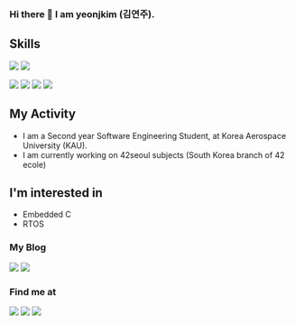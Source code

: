### Hi there 👋  I am yeonjkim (김연주).

## Skills
<a><img src="https://img.shields.io/badge/C-A8B9CC?style=flat-square&logo=C&logoColor=black"/></a>
<a><img src="https://img.shields.io/badge/C++-blue?style=flat-square&logo=cplusplus&logoColor=white"/></a>
<!--<a><img src="https://img.shields.io/badge/Java-f89820?style=flat-square&logo=java&logoColor=007396"/></a>-->
<a><img src="https://img.shields.io/badge/Python-FFE873?style=flat-square&logo=Python&logoColor=306998"/></a>
<a><img src="https://img.shields.io/badge/VMBox-white?style=flat-square&logo=virtualbox&logoColor=black"/></a>
<a><img src="https://img.shields.io/badge/debian-white?style=flat-square&logo=debian&logoColor=d70a53"/></a>
<a><img src="https://img.shields.io/badge/RTOS-5dc863ff?style=flat-square&logo=&logoColor="/></a>
## My Activity
* I am a Second year Software Engineering Student, at Korea Aerospace University (KAU).
* I am currently working on 42seoul subjects (South Korea branch of 42 ecole)

## I'm interested in
* Embedded C
* RTOS

### My Blog
<a href="https://recondite-pelican-09b.notion.site/INTRODUCTION-fbfc1fa045cf4be59a4b310d4c05b1b5" target="_blank"><img src="https://img.shields.io/badge/Blog-000000?style=flag-square&logo=notion&logoColor=white"/></a>
<a href="https://velog.io/@yeunjoo121" target="_blank"><img src="https://img.shields.io/badge/Velog-20c997?style=flag-square&logo=velog&logoColor=white"/></a>

### Find me at  
<a href="https://profile.intra.42.fr/users/yeonjkim" target="_blank"><img src="https://img.shields.io/badge/42Seoul-000000?style=flat-square&logo=42&logoColor=white"/></a>
<a><img src="https://img.shields.io/badge/42.4.yeonjkim@gmail.com-EA4335?style=flat-square&logo=gmail&logoColor=white"/></a>
<a><img src="https://img.shields.io/badge/yeunjoo121@naver.com-03C75A?style=flat-square&logo=Naver&logoColor=white"/></a>
<br></br>
